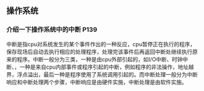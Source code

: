 ## 操作系统

### 介绍一下操作系统中的中断 P139

​		中断是指cpu对系统发生的某个事件作出的一种反应，cpu暂停正在执行的程序，保存现场后自动去执行相应的处理程序，处理完该事件后再返回中断处继续执行原来的程序。中断一般分为三类，一种是由cpu外部引起的，如I/O中断、时钟中断、，一种是来自cpu内部事件或程序引起的中断，例如程序的非法操作，地址越界，浮点溢出，最后一种是程序使用了系统调用引起的。而中断处理一般分为中断响应和中断处理两个步骤，中断响应是由硬件实施，中断处理是由软件实施。

